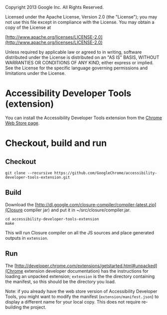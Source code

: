 Copyright 2013 Google Inc. All Rights Reserved.

Licensed under the Apache License, Version 2.0 (the "License");
you may not use this file except in compliance with the License.
You may obtain a copy of the License at

[http://www.apache.org/licenses/LICENSE-2.0](http://www.apache.org/licenses/LICENSE-2.0)

Unless required by applicable law or agreed to in writing, software
distributed under the License is distributed on an "AS IS" BASIS,
WITHOUT WARRANTIES OR CONDITIONS OF ANY KIND, either express or implied.
See the License for the specific language governing permissions and
limitations under the License.

# Accessibility Developer Tools (extension)

You can install the Accessibility Developer Tools extension from the [Chrome Web Store page](https://chrome.google.com/webstore/detail/accessibility-developer-t/fpkknkljclfencbdbgkenhalefipecmb?utm_source=chrome-ntp-icon).

# Checkout, build and run

## Checkout

```
git clone --recursive https://github.com/GoogleChrome/accessibility-developer-tools-extension.git
```

## Build
Download the [http://dl.google.com/closure-compiler/compiler-latest.zip](Closure compiler jar) and put it in ~/src/closure/compiler.jar.

```
cd accessibility-developer-tools-extension
make
```

This will run Closure compiler on all the JS sources and place generated outputs in `extension`.

## Run

The [http://developer.chrome.com/extensions/getstarted.html#unpacked](Chrome extension developer documentation) has the instructions for loading an unpacked extension; `extension` is the the directory containing the manifest, so this should be the directory you load.

Note: if you already have the web store version of Accessibility Developer Tools, you might want to modify the manifest (`extension/manifest.json`) to display a different name for your local copy. This does not require re-building the project.

